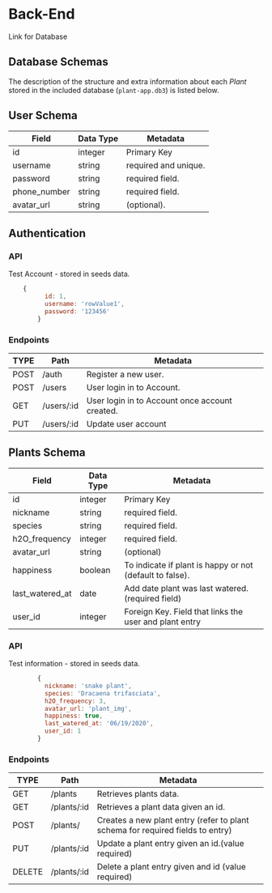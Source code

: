 # Back-End

Link for Database

## Database Schemas

The description of the structure and extra information about each _Plant_ stored in the included database (`plant-app.db3`) is listed below.

## User Schema

| Field        | Data Type | Metadata             |
| ------------ | --------- | -------------------- |
| id           | integer   | Primary Key          |
| username     | string    | required and unique. |
| password     | string    | required field.      |
| phone_number | string    | required field.      |
| avatar_url   | string    | (optional).          |

## Authentication

### API

Test Account - stored in seeds data.

```js
    {
          id: 1,
          username: 'rowValue1',
          password: '123456'
        }
```

### Endpoints

| TYPE | Path       | Metadata                                       |
| ---- | ---------- | ---------------------------------------------- |
| POST | /auth      | Register a new user.                           |
| POST | /users     | User login in to Account.                      |
| GET  | /users/:id | User login in to Account once account created. |
| PUT  | /users/:id | Update user account                            |

## Plants Schema

| Field           | Data Type | Metadata                                                 |
| --------------- | --------- | -------------------------------------------------------- |
| id              | integer   | Primary Key                                              |
| nickname        | string    | required field.                                          |
| species         | string    | required field.                                          |
| h2O_frequency   | integer   | required field.                                          |
| avatar_url      | string    | (optional)                                               |
| happiness       | boolean   | To indicate if plant is happy or not (default to false). |
| last_watered_at | date      | Add date plant was last watered. (required field)        |
| user_id         | integer   | Foreign Key. Field that links the user and plant entry   |

### API

Test information - stored in seeds data.

```js
        {
          nickname: 'snake plant',
          species: 'Dracaena trifasciata',
          h2O_frequency: 3,
          avatar_url: 'plant_img',
          happiness: true,
          last_watered_at: '06/19/2020',
          user_id: 1
        }
```

### Endpoints

| TYPE   | Path        | Metadata                                                                       |
| ------ | ----------- | ------------------------------------------------------------------------------ |
| GET    | /plants     | Retrieves plants data.                                                         |
| GET    | /plants/:id | Retrieves a plant data given an id.                                            |
| POST   | /plants/    | Creates a new plant entry (refer to plant schema for required fields to entry) |
| PUT    | /plants/:id | Update a plant entry given an id.(value required)                              |
| DELETE | /plants/:id | Delete a plant entry given and id (value required)                             |
